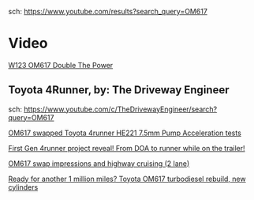 sch: https://www.youtube.com/results?search_query=OM617

# Video
[W123 OM617 Double The Power](https://youtu.be/tfvzwWP0WXE)

## Toyota 4Runner, by: The Driveway Engineer
sch: https://www.youtube.com/c/TheDrivewayEngineer/search?query=OM617

[OM617 swapped Toyota 4runner HE221 7.5mm Pump Acceleration tests](https://youtu.be/XedW8G9hDrk)

[First Gen 4runner project reveal! From DOA to runner while on the trailer!](https://youtu.be/YB5YmP8C8lk)

[OM617 swap impressions and highway cruising (2 lane)](https://youtu.be/g89t5XhRdpI)

[Ready for another 1 million miles? Toyota OM617 turbodiesel rebuild, new cylinders](https://youtu.be/E9Ts6Z6VqdE)
